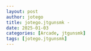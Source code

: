 ```yaml
---
layout: post
author: jotego
title: jotego.jtgunsmk - 
date: 2025-01-03
categories: [Arcade, jtgunsmk]
tags: [jotego.jtgunsmk]
---
```


